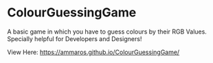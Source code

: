 # ColourGuessingGame

A basic game in which you have to guess colours by their RGB Values.
Specially helpful for Developers and Designers!

View Here: https://ammaros.github.io/ColourGuessingGame/
